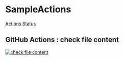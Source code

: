 # SampleActions
[Actions Status](workflows/build_mvcappcore.yml/badge.svg)

## GitHub Actions : check file content
[![check file content](https://github.com/gitkan/SampleActions/actions/workflows/public_repository_scan.yml/badge.svg)](https://github.com/gitkan/SampleActions/actions/workflows/public_repository_scan.yml)